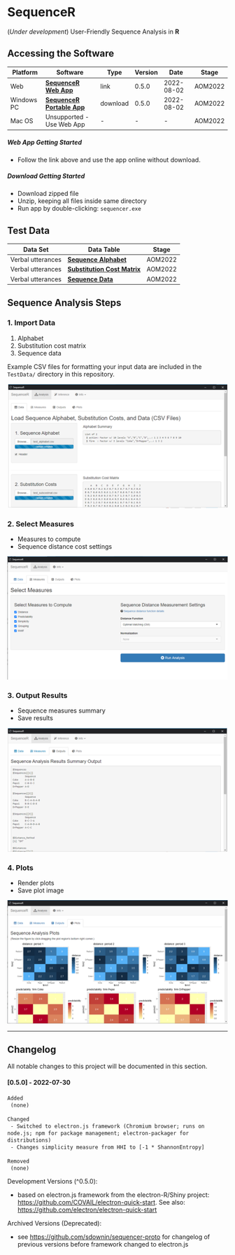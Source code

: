 **SequenceR**  
==============

(*Under development*) User-Friendly Sequence Analysis in **R**

## Accessing the Software

| Platform | Software | Type | Version | Date | Stage |
| ------- | ------- | ------- | ------- | ------- | ------- |
| Web | [**SequenceR Web App**](https://sdowning.shinyapps.io/sequencer-webhost/) | link | 0.5.0 | 2022-08-02 | AOM2022 |
| Windows PC | [**SequenceR Portable App**](https://mailmissouri-my.sharepoint.com/:u:/g/personal/sdr8y_umsystem_edu/EecDeADx3GlNsa99lq2dojkBsYn_6sf0wW3hg5GIFquHFw) | download | 0.5.0 | 2022-08-02 | AOM2022 |
| Mac OS | Unsupported - Use Web App | - | - | - | AOM2022 |

##### Web App Getting Started

- Follow the link above and use the app online without download.

##### Download Getting Started

- Download zipped file
- Unzip, keeping all files inside same directory
- Run app by double-clicking: `sequencer.exe`


## Test Data

| Data Set | Data Table | Stage |
| ------- | ------- | ------- | 
| Verbal utterances | [**Sequence Alphabet**](https://mailmissouri-my.sharepoint.com/:x:/g/personal/sdr8y_umsystem_edu/ESc9Bot0z99LvYFHQGlnuDMBTycy6ZWdAKEa2Sws3gRc0g?e=oRTj9v) | AOM2022 |
| Verbal utterances | [**Substitution Cost Matrix**](https://mailmissouri-my.sharepoint.com/:x:/g/personal/sdr8y_umsystem_edu/ER_E904k2lpNvmmIshCX9JQBrCEZo9Rgiw2W9qK28eBJhA?e=xFej53) | AOM2022 |
| Verbal utterances | [**Sequence Data**](https://mailmissouri-my.sharepoint.com/:x:/g/personal/sdr8y_umsystem_edu/EbhyoKeY7FJPrsXAJtyLCCUB0MvZe6OaQ9HwyOytlr_WjQ?e=PjSD6I) | AOM2022 |


## Sequence Analysis Steps

### 1. Import Data

1. Alphabet
2. Substitution cost matrix
3. Sequence data

Example CSV files for formatting your input data are included in the `TestData/` directory in this repository. 

[![](/_img/readme_analysis_data_import.png "Import data files")](#1-import-data)

### 2. Select Measures

- Measures to compute
- Sequence distance cost settings

[![](/_img/readme_analysis_measures.png "Measures")](#2-select-measures)

### 3. Output Results

- Sequence measures summary
- Save results

[![](/_img/readme_analysis_outputs.png "Outputs")](#3-output-results)

### 4. Plots

- Render plots
- Save plot image

[![](/_img/readme_analysis_plots.png "Plots")](#4-plots)



<hr>

## Changelog

All notable changes to this project will be documented in this section.

#### [0.5.0] - 2022-07-30
```
Added
 (none)

Changed
 - Switched to electron.js framework (Chromium browser; runs on node.js; npm for package management; electron-packager for distributions)
 - Changes simplicity measure from HHI to [-1 * ShannonEntropy] 

Removed
 (none)
```

Development Versions (^0.5.0):
 - based on electron.js framework from the electron-R/Shiny project: https://github.com/COVAIL/electron-quick-start. See also: https://github.com/electron/electron-quick-start

Archived Versions (Deprecated): 
 - see https://github.com/sdownin/sequencer-proto for changelog of previous versions before framework changed to electron.js 

